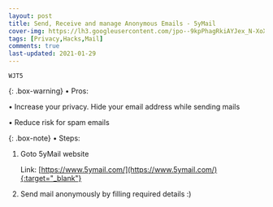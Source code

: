 ```yaml
---
layout: post
title: Send, Receive and manage Anonymous Emails - 5yMail
cover-img: https://lh3.googleusercontent.com/jpo--9kpPhagRkiAYJex_N-XoX1TsWu3OpuPjzp0ZrAMzXuM7ddi-Niblic3slsYOUGXMk7vAY0k0GyHKo9NLReYv5fZ-Z6TYcdTyuwLq8JwNp5ks__vwdD1vAo-fJVq4rS0QoZ49w=w2400
tags: [Privacy,Hacks,Mail]
comments: true
last-updated: 2021-01-29
---
```


``WJT5``

{: .box-warning}
• Pros:

• Increase your privacy. Hide your email address while sending mails

• Reduce risk for spam emails

{: .box-note}
• Steps:

1. Goto 5yMail website

   Link: [https://www.5ymail.com/](https://www.5ymail.com/){:target="_blank"}

2. Send mail anonymously by filling required details :)
